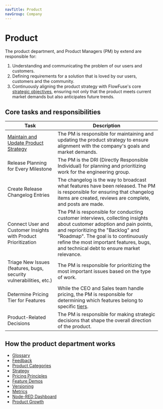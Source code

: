 ```yaml
---
navTitle: Product
navGroup: Company
---
```

# Product

The product department, and Product Managers (PM) by extend are responsible for:

1. Understanding and communicating the problem of our users and customers.
2. Defining requirements for a solution that is loved by our users, customers and the community.
3. Continuously aligning the product strategy with FlowFuse's core [strategic objectives](../company/strategy.md), ensuring not only that the product meets current market demands but also anticipates future trends.

## Core tasks and responsibilities

| Task                                                           | Description                                                                                                                                                                                                                                                                                                     |
| -------------------------------------------------------------- | --------------------------------------------------------------------------------------------------------------------------------------------------------------------------------------------------------------------------------------------------------------------------------------------------------------- |
| [Maintain and Update Product Strategy](./strategy.md)          | The PM is responsible for maintaining and updating the product strategy to ensure alignment with the company's goals and market demands.                                                                                                                                                                       |
| Release Planning for Every Milestone                           | The PM is the DRI (Directly Responsible Individual) for planning and prioritizing work for the engineering group.                                                                                                                                                                                               |
| Create Release Changelog Entries                               | The changelog is the way to broadcast what features have been released. The PM is responsible for ensuring that changelog items are created, reviews are complete, and posts are made.                                                                                                                         |
| Connect User and Customer Insights with Product Prioritization | The PM is responsible for conducting customer interviews, collecting insights about customer adoption and pain points, and reprioritizing the "Backlog" and "Roadmap". The goal is to continuously refine the most important features, bugs, and technical debt to ensure market relevance. |
| Triage New Issues (features, bugs, security vulnerabilities, etc.) | The PM is responsible for prioritizing the most important issues based on the type of work.                                                                                                                                                                                                                   |
| Determine Pricing Tier for Features                            | While the CEO and Sales team handle pricing, the PM is responsible for determining which features belong to specific [tiers](./pricing.md).                                                                                                                       |
| Product-Related Decisions                                      | The PM is responsible for making strategic decisions that shape the overall direction of the product.                                                                                                                                                                                                         |

## How the product department works

- [Glossary](./glossary.md)
- [Feedback](./feedback.md)
- [Product Categories](./verticals.md)
- [Strategy](./strategy.md)
- [Pricing Principles](./pricing.md)
- [Feature Demos](/handbook/development/project-management#feature-demos)
- [Versioning](./versioning.md)
- [Metrics](./metrics.md)
- [Node-RED Dashboard](./dashboard.md)
- [Product Growth](./telemetry.md)
